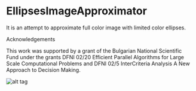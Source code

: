 # EllipsesImageApproximator
It is an attempt to approximate full color image with limited color ellipses.

Acknowledgements

This work was supported by a grant of the Bulgarian National Scientific Fund under the grants DFNI 02/20 Efficient Parallel Algorithms for Large Scale Computational Problems and DFNI 02/5 InterCriteria Analysis A New Approach to Decision Making.

![alt tag](http://s4.postimg.org/v4ylmm46l/output_hy_WXCL.gif)
